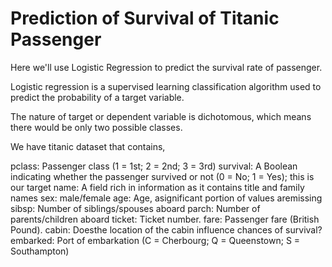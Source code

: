 # Prediction of Survival of Titanic Passenger

Here we'll use Logistic Regression to predict the survival rate of passenger.

Logistic regression is a supervised learning classification algorithm used to predict the probability of a target variable.

The nature of target or dependent variable is dichotomous, which means there would be only two possible classes.

We have titanic dataset that contains,

pclass: Passenger class (1 = 1st; 2 = 2nd; 3 = 3rd)
survival: A Boolean indicating whether the passenger survived or not (0 = No; 1 = Yes); this is our target
name: A field rich in information as it contains title and family names
sex: male/female
age: Age, asignificant portion of values aremissing
sibsp: Number of siblings/spouses aboard
parch: Number of parents/children aboard
ticket: Ticket number.
fare: Passenger fare (British Pound).
cabin: Doesthe location of the cabin influence chances of survival?
embarked: Port of embarkation (C = Cherbourg; Q = Queenstown; S = Southampton)
